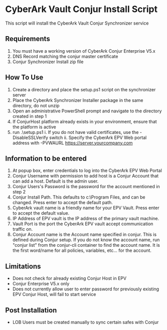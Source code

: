# CyberArk Vault Conjur Install Script

This script will install the CyberArk Vault Conjur Synchronizer service

## Requirements

1. You must have a working version of CyberArk Conjur Enterprise V5.x
2. DNS Record matching the conjur master certificate
3. Conjur Synchronizer Install zip file

## How To Use

1. Create a directory and place the setup.ps1 script on the synchronizer server
2. Place the CyberArk Synchronizer Installer package in the same directory, do not unzip
3. Open an administrative PowerShell prompt and navigate to the directory created in step 1
4. If ConjurHost platform already exists in your environment, ensure that the platform is active
5. run .\setup.ps1
   i. If you do not have valid certificates, use the -DisableSSLVerify switch
   ii. Specify the CyberArk EPV Web portal address with -PVWAURL https://server.yourcompany.com

## Information to be entered

1. At popup box, enter credentials to log into the CyberArk EPV Web Portal
2. Conjur Username with permission to add host is a Conjur Account that can add a host. Default is the admin user.
3. Conjur Users's Password is the password for the account mentioned in step 2
4. Conjur Install Path. This defaults to c:\Program Files, and can be changed. Press enter to accept the default path.
5. CyberArk vault name is a friendly name for your EPV Vault. Press enter to accept the default value.
6. IP Address of EPV vault is the IP address of the primary vault machine.
7. Vault Port is the port the CyberArk EPV vault accept communication traffic on.
8. Conjur Account name is the Account name specified in conjur. This is defined during Conjur setup. If you do not know the account name, run "conjur list" from the conjur-cli container to find the account name. It is the first word/name for all policies, variables, etc... for the account.

## Limitations

- Does not check for already existing Conjur Host in EPV
- Conjur Enterprise V5.x only
- Does not currently allow user to enter password for previously existing EPV Conjur Host, will fail to start service

## Post Installation

- LOB Users must be created manually to sync certain safes with Conjur
